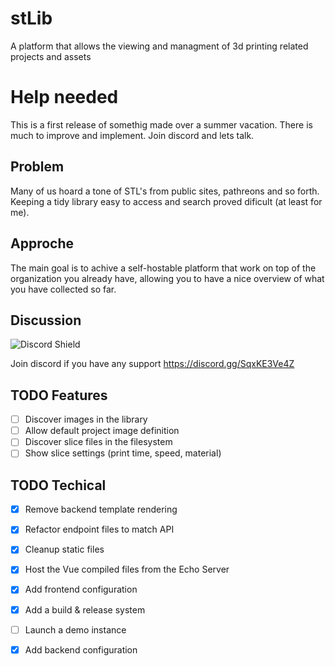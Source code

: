 # stLib
A platform that allows the viewing and managment of 3d printing related projects and assets

# Help needed
This is a first release of somethig made over a summer vacation. There is much to improve and implement.
Join discord and lets talk.

## Problem
Many of us hoard a tone of STL's from public sites, pathreons and so forth. Keeping a tidy library easy to access and search proved dificult (at least for me).

## Approche
The main goal is to achive a self-hostable platform that work on top of the organization you already have, allowing you to have a nice overview of what you have collected so far.

## Discussion
![Discord Shield](https://discordapp.com/api/guilds/1013417395777450034/widget.png?style=shield)

Join discord if you have any support https://discord.gg/SqxKE3Ve4Z

## TODO Features

- [ ] Discover images in the library
- [ ] Allow default project image definition
- [ ] Discover slice files in the filesystem
- [ ] Show slice settings (print time, speed, material)

## TODO Techical

- [x] Remove backend template rendering
- [x] Refactor endpoint files to match API
- [x] Cleanup static files
- [x] Host the Vue compiled files from the Echo Server
- [x] Add frontend configuration
- [x] Add a build & release system
- [ ] Launch a demo instance
- [x] Add backend configuration
 
